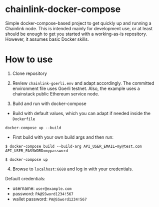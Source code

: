 # chainlink-docker-compose
Simple docker-compose-based project to get quickly up and running a Chainlink node. This is intended mainly for development use, or at least should be enough to get you started with a working-as-is repository. However, it assumes basic Docker skills.

# How to use

1. Clone repository

1. Review `chainlink-goerli.env` and adapt accordingly. The committed environment file uses Goerli testnet. Also, the example uses a chainstack public Ethereum service node.

2. Build and run with docker-compose

* Build with default values, which you can adapt if needed inside the `Dockerfile`
```
docker-compose up --build
```

* First build with your own build args and then run:

```
$ docker-compose build --build-arg API_USER_EMAIL=my@test.com API_USER_PASSWORD=mypassword

$ docker-compose up
```

4. Browse to `localhost:6688` and log in with your credentials.

Default credentials:
- username: `user@example.com`
- password: `PA@SSword1234!567`
- wallet password: `PA@SSword1234!567`